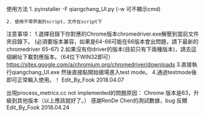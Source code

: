 使用方法
	1. pyinstaller -F qiangchang_UI.py  (-w 可不顯示cmd)

	2. 使用不帶界面的script，文件在script下


注意事項：
1.選擇目錄下你對應的Chrome版本chromedriver.exe解壓到當前文件夾目錄下。
(必須要版本兼容，如果是64-66可能在66版本會出問題，請下最新的chromedriver 65-67)
2.如果沒有你driver的版本(目前只有下兩種版本)，請去這個網址下載對應版本。（64位下WIN32即可）
  https://sites.google.com/a/chromium.org/chromedriver/downloads
3.直接執行qiangchang_UI.exe 然後直接點開始搶場進入test mode。
4.通過testmode後即可正常輸入使用。！
											Edit_By_Fook 2018.04.07

											
出現process_metrics.cc not implemented的問題原因：
Chrome 版本是63，升級到其他版本（以上應該就好了。）
感謝RenDe Chen的測試數據，bug 反饋
											Edit_By_Fook 2018.04.24
